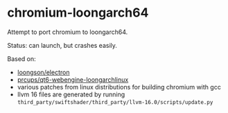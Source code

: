 # chromium-loongarch64

Attempt to port chromium to loongarch64.

Status: can launch, but crashes easily.

Based on:

- [loongson/electron](https://github.com/loongson/electron/)
- [prcups/qt6-webengine-loongarchlinux](https://github.com/prcups/qt6-webengine-loongarchlinux/)
- various patches from linux distributions for building chromium with gcc
- llvm 16 files are generated by running `third_party/swiftshader/third_party/llvm-16.0/scripts/update.py`
